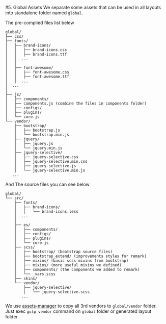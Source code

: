 #5. Global Assets
We separate some assets that can be used in all layouts into standalone folder named ```global```.

The pre-complied files list belew

    global/
    ├── css/
    ├── fonts/
    │   ├── brand-icons/
    │   │   ├── brand-icons.css
    │   │   ├── brand-icons.ttf
    │   │  ...
    │   │
    │   ├── font-awesome/
    │   │   ├── font-awesome.css
    │   │   ├── font-awesome.ttf
    │   │  ...
    │  ...
    │
    ├── js/
    │   ├── components/
    │   ├── components.js (combine the files in components folder)
    │   ├── configs/
    │   ├── plugins/
    │   └── core.js
    └── vendor/
        ├── bootstrap/
        │   ├── bootstrap.js
        │   └── bootstrap.min.js
        ├── jquery/
        │   ├── jquery.js
        │   └── jquery.min.js
        ├── jquery-selective/
        │   ├── jquery-selective.css
        │   ├── jquery-selective.min.css
        │   ├── jquery-selective.js
        │   └── jquery-selective.min.js
       ...

And The source files you can see below

    global/
    └── src/
        ├── fonts/
        │   ├── brand-icons/
        │   │   └── brand-icons.less
        │  ...
        │
        ├── es/
        │   ├── components/
        │   ├── configs/
        │   ├── plugins/
        │   └── core.js
        ├── scss/
        │   ├── bootstrap/ (bootstrap source files)
        │   ├── bootstrap_extend/ (improvements styles for remark)
        │   ├── mixins/ (basic scss mixins from bootstrap)
        │   ├── mixins/ (more useful mixins we defined)
        │   ├── components/ (the components we added to remark)
        │   └── _vars.scss
        ├── skins/
        └── vendor/
            ├── jquery-selective/
            │   └── jquery-selective.scss
           ...

We use [assets-manager](https://github.com/thecreation/assets-manager) to copy all 3rd vendors to `global/vendor` folder. Just exec `gulp vendor` command on `global` folder or generated layout folder.